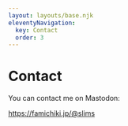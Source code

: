 ```yaml
---
layout: layouts/base.njk
eleventyNavigation:
  key: Contact
  order: 3
---
```

# Contact

You can contact me on Mastodon:

<a href="https://famichiki.jp/@slims">https://famichiki.jp/@slims</a>
